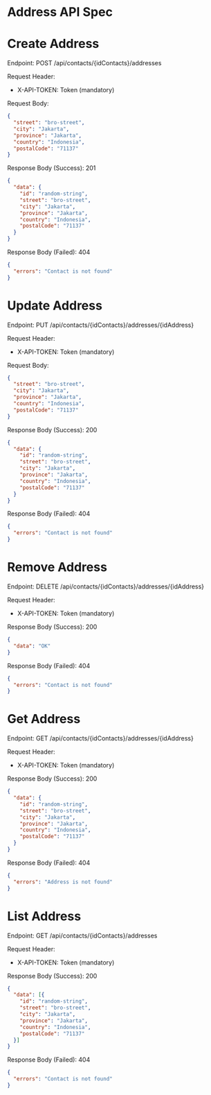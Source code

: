 # Address API Spec

# Create Address

Endpoint: POST /api/contacts/{idContacts}/addresses

Request Header:

- X-API-TOKEN: Token (mandatory)

Request Body:
```json
{
  "street": "bro-street",
  "city": "Jakarta",
  "province": "Jakarta",
  "country": "Indonesia",
  "postalCode": "71137"
}
```

Response Body (Success): 201
```json
{
  "data": {
    "id": "random-string",
    "street": "bro-street",
    "city": "Jakarta",
    "province": "Jakarta",
    "country": "Indonesia",
    "postalCode": "71137"
  }
}
```

Response Body (Failed): 404
```json
{
  "errors": "Contact is not found"
}
```

# Update Address

Endpoint: PUT /api/contacts/{idContacts}/addresses/{idAddress}

Request Header:

- X-API-TOKEN: Token (mandatory)

Request Body:
```json
{
  "street": "bro-street",
  "city": "Jakarta",
  "province": "Jakarta",
  "country": "Indonesia",
  "postalCode": "71137"
}
```

Response Body (Success): 200
```json
{
  "data": {
    "id": "random-string",
    "street": "bro-street",
    "city": "Jakarta",
    "province": "Jakarta",
    "country": "Indonesia",
    "postalCode": "71137"
  }
}
```

Response Body (Failed): 404
```json
{
  "errors": "Contact is not found"
}
```

# Remove Address

Endpoint: DELETE /api/contacts/{idContacts}/addresses/{idAddress}

Request Header:

- X-API-TOKEN: Token (mandatory)


Response Body (Success): 200
```json
{
  "data": "OK"
}
```

Response Body (Failed): 404
```json
{
  "errors": "Contact is not found"
}
```

# Get Address

Endpoint: GET /api/contacts/{idContacts}/addresses/{idAddress}

Request Header:

- X-API-TOKEN: Token (mandatory)

Response Body (Success): 200
```json
{
  "data": {
    "id": "random-string",
    "street": "bro-street",
    "city": "Jakarta",
    "province": "Jakarta",
    "country": "Indonesia",
    "postalCode": "71137"
  }
}
```

Response Body (Failed): 404
```json
{
  "errors": "Address is not found"
}
```

# List Address

Endpoint: GET /api/contacts/{idContacts}/addresses

Request Header:

- X-API-TOKEN: Token (mandatory)

Response Body (Success): 200
```json
{
  "data": [{
    "id": "random-string",
    "street": "bro-street",
    "city": "Jakarta",
    "province": "Jakarta",
    "country": "Indonesia",
    "postalCode": "71137"
  }]
}
```

Response Body (Failed): 404
```json
{
  "errors": "Contact is not found"
}
```